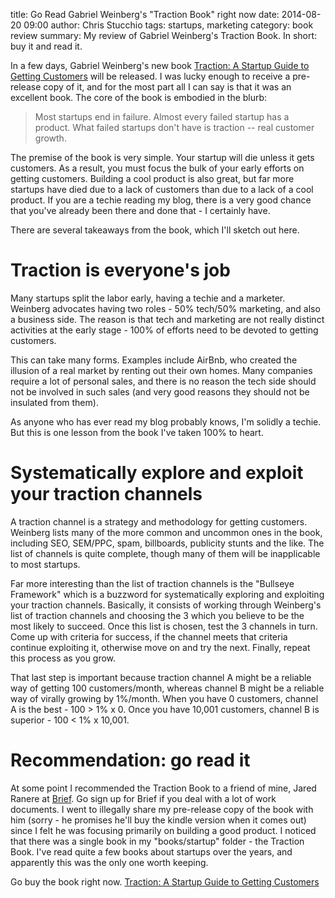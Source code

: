title: Go Read Gabriel Weinberg's "Traction Book" right now
date: 2014-08-20 09:00
author: Chris Stucchio
tags: startups, marketing
category: book review
summary: My review of Gabriel Weinberg's Traction Book. In short: buy it and read it.

In a few days, Gabriel Weinberg's new book [Traction: A Startup Guide to Getting Customers](http://www.amazon.com/gp/product/0976339609/ref=as_li_tl?ie=UTF8&camp=1789&creative=390957&creativeASIN=0976339609&linkCode=as2&tag=christuc-20&linkId=7VRVMNOJHRGUFU2A) will be released. I was lucky enough to receive a pre-release copy of it, and for the most part all I can say is that it was an excellent book. The core of the book is embodied in the blurb:

> Most startups end in failure.  Almost every failed startup has a product. What failed startups don't have is traction -- real customer growth.

The premise of the book is very simple. Your startup will die unless it gets customers. As a result, you must focus the bulk of your early efforts on getting customers. Building a cool product is also great, but far more startups have died due to a lack of customers than due to a lack of a cool product. If you are a techie reading my blog, there is a very good chance that you've already been there and done that - I certainly have.

There are several takeaways from the book, which I'll sketch out here.

# Traction is everyone's job

Many startups split the labor early, having a techie and a marketer. Weinberg advocates having two roles - 50% tech/50% marketing, and also a business side. The reason is that tech and marketing are not really distinct activities at the early stage - 100% of efforts need to be devoted to getting customers.

This can take many forms. Examples include AirBnb, who created the illusion of a real market by renting out their own homes. Many companies require a lot of personal sales, and there is no reason the tech side should not be involved in such sales (and very good reasons they should not be insulated from them).

As anyone who has ever read my blog probably knows, I'm solidly a techie. But this is one lesson from the book I've taken 100% to heart.

# Systematically explore and exploit your traction channels

A traction channel is a strategy and methodology for getting customers. Weinberg lists many of the more common and uncommon ones in the book, including SEO, SEM/PPC, spam, billboards, publicity stunts and the like. The list of channels is quite complete, though many of them will be inapplicable to most startups.

Far more interesting than the list of traction channels is the "Bullseye Framework" which is a buzzword for systematically exploring and exploiting your traction channels. Basically, it consists of working through Weinberg's list of traction channels and choosing the 3 which you believe to be the most likely to succeed. Once this list is chosen, test the 3 channels in turn. Come up with criteria for success, if the channel meets that criteria continue exploiting it, otherwise move on and try the next. Finally, repeat this process as you grow.

That last step is important because traction channel A might be a reliable way of getting 100 customers/month, whereas channel B might be a reliable way of virally growing by 1%/month. When you have 0 customers, channel A is the best - 100 > 1% x 0. Once you have 10,001 customers, channel B is superior - 100 < 1% x 10,001.

# Recommendation: go read it

At some point I recommended the Traction Book to a friend of mine, Jared Ranere at [Brief](http://www.abriefapp.com/?utm_source=stucchio&utm_medium=webpage&utm_campaign=tractionbookreview). Go sign up for Brief if you deal with a lot of work documents. I went to illegally share my pre-release copy of the book with him (sorry - he promises he'll buy the kindle version when it comes out) since I felt he was focusing primarily on building a good product. I noticed that there was a single book in my "books/startup" folder - the Traction Book. I've read quite a few books about startups over the years, and apparently this was the only one worth keeping.

Go buy the book right now. [Traction: A Startup Guide to Getting Customers](http://www.amazon.com/gp/product/0976339609/ref=as_li_tl?ie=UTF8&camp=1789&creative=390957&creativeASIN=0976339609&linkCode=as2&tag=christuc-20&linkId=7VRVMNOJHRGUFU2A)

